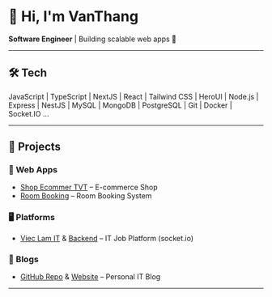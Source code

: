 # 👋 Hi, I'm VanThang

**Software Engineer** | Building scalable web apps 🚀



---



## 🛠️ Tech

JavaScript | TypeScript | NextJS | React | Tailwind CSS | HeroUI | Node.js | Express | NestJS | MySQL | MongoDB | PostgreSQL | Git | Docker | Socket.IO ...



---



## 📂 Projects

### 🛒 Web Apps
- [Shop Ecommer TVT](https://github.com/thangtran1/Shop_Ecommer_TVT) – E-commerce Shop
- [Room Booking](https://github.com/thangtran1/RoomBooking) – Room Booking System

### 🖥️ Platforms
- [Viec Lam IT](https://github.com/thangtran1/Viec_Lam_IT_FE) & [Backend](https://github.com/thangtran1/Viec_Lam_IT_BE) – IT Job Platform (socket.io)

### 📝 Blogs
- [GitHub Repo](https://github.com/thangtran1/Blog_V0) & [Website](https://vanthang.io.vn) – Personal IT Blog

---
